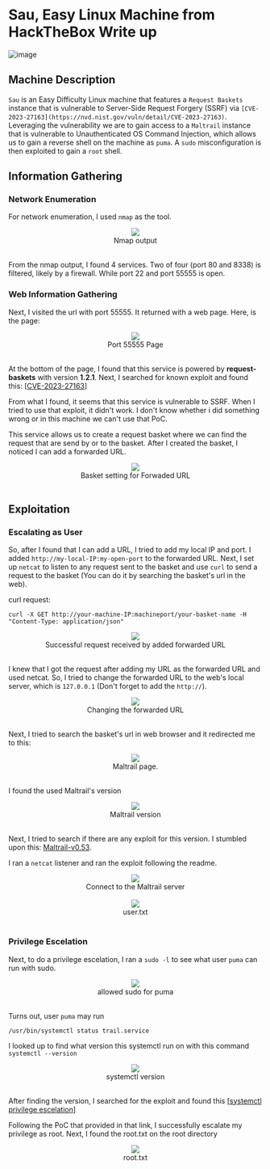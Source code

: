 # Sau, Easy Linux Machine from HackTheBox Write up

![image](https://github.com/user-attachments/assets/67356553-be73-4a83-a3c2-f14520741217)

## Machine Description 

`Sau` is an Easy Difficulty Linux machine that features a `Request Baskets` instance that is vulnerable to Server-Side Request Forgery (SSRF) via `[CVE-2023-27163](https://nvd.nist.gov/vuln/detail/CVE-2023-27163)`. Leveraging the vulnerability we are to gain access to a `Maltrail` instance that is vulnerable to Unauthenticated OS Command Injection, which allows us to gain a reverse shell on the machine as `puma`. A `sudo` misconfiguration is then exploited to gain a `root` shell. 

## Information Gathering

### Network Enumeration

For network enumeration, I used `nmap` as the tool. 

<div align="center">
  <img src=https://github.com/user-attachments/assets/917778e1-5607-4c69-88e2-56eb96284599>
</div>

<div align="center">
  Nmap output
</div>
</br>

From the nmap output, I found 4 services. Two of four (port 80 and 8338) is filtered, likely by a firewall. While port 22 and port 55555 is open. 

### Web Information Gathering

Next, I visited the url with port 55555. It returned with a web page. Here, is the page:

<div align="center">
  <img src="https://github.com/user-attachments/assets/ec119c61-cfa2-4c8d-8057-e0a0ab78783f">
</div>

<div align="center">
  Port 55555 Page
</div>
</br>

At the bottom of the page, I found that this service is powered by **request-baskets** with version **1.2.1**. Next, I searched for known exploit and found this:
[[CVE-2023-27163](https://github.com/entr0pie/CVE-2023-27163)]

From what I found, it seems that this service is vulnerable to SSRF. When I tried to use that exploit, it didn't work. I don't know whether i did something wrong or in this machine we can't use that PoC.

This service allows us to create a request basket where we can find the request that are send by or to the basket. After I created the basket, I noticed I can add a forwarded URL.

<div align="center">
  <img src="https://github.com/user-attachments/assets/0d72cfbd-15f7-4eb8-bab6-48a05414b337">
</div>

<div align="center">
  Basket setting for Forwaded URL
</div>
</br>

## Exploitation

### Escalating as User
So, after I found that I can add a URL, I tried to add my local IP and port. I added `http://my-local-IP:my-open-port` to the forwarded URL. Next, I set up `netcat` to listen to any request sent to the basket and use `curl` to send a request to the basket (You can do it by searching the basket's url in the web).

curl request: 

    curl -X GET http://your-machine-IP:machineport/your-basket-name -H "Content-Type: application/json"

<div align="center">
  <img src="https://github.com/user-attachments/assets/5d8f5531-6dbd-4ea9-90a0-a1cfc9c1013f">
</div>

<div align="center">
  Successful request received by added forwarded URL
</div>
</br>

I knew that I got the request after adding my URL as the forwarded URL and used netcat. So, I tried to change the forwarded URL to the web's local server, which is `127.0.0.1` (Don't forget to add the `http://`).

<div align="center">
  <img src="https://github.com/user-attachments/assets/e2b0366d-f10b-419e-b31f-ef8df2f1ff31">
</div>

<div align="center">
  Changing the forwarded URL
</div>
</br>

Next, I tried to search the basket's url in web browser and it redirected me to this:

<div align="center">
  <img src="https://github.com/user-attachments/assets/26337fa4-8b23-44b3-b5bd-513ce7ec3767">
</div>

<div align="center">
  Maltrail page.
</div>
</br>

I found the used Maltrail's version

<div align="center">
  <img src="https://github.com/user-attachments/assets/6108cd98-6185-4b8d-9fd2-2933fe344fbc">
</div>

<div align="center">
  Maltrail version
</div>
</br>

Next, I tried to search if there are any exploit for this version. I stumbled upon this: [Maltrail-v0.53](https://github.com/spookier/Maltrail-v0.53-Exploit).

I ran a `netcat` listener and ran the exploit following the readme.

<div align="center">
  <img src="https://github.com/user-attachments/assets/e43eb3d2-e8e7-4013-90c8-648a212082b8">
</div>

<div align="center">
  Connect to the Maltrail server
</div>
</br>

<div align="center">
  <img src="https://github.com/user-attachments/assets/5789883c-2a0f-4689-82a7-8294b6e2447c">
</div>

<div align="center">
  user.txt
</div>
</br>

### Privilege Escelation

Next, to do a privilege escelation, I ran a `sudo -l` to see what user `puma` can run with sudo.

<div align="center">
  <img src="https://github.com/user-attachments/assets/8ddc9d0e-5ef3-446d-97fb-d7f3fc7480b2">
</div>

<div align="center">
  allowed sudo for puma
</div>
</br>

Turns out, user `puma` may run 

    /usr/bin/systemctl status trail.service

I looked up to find what version this systemctl run on with this command `systemctl --version`

<div align="center">
  <img src="https://github.com/user-attachments/assets/4f5a5de6-59de-4689-869d-441d1108ae68">
</div>

<div align="center">
  systemctl version
</div>
</br>

After finding the version, I searched for the exploit and found this [[systemctl privilege escelation](https://packetstormsecurity.com/files/174130/systemd-246-Local-Root-Privilege-Escalation.html)]

Following the PoC that provided in that link, I successfully escalate my privilege as root. Next, I found the root.txt on the root directory

<div align="center">
  <img src="https://github.com/user-attachments/assets/35816c1d-1d4c-4977-8829-937985332d01">
</div>

<div align="center">
  root.txt
</div>
